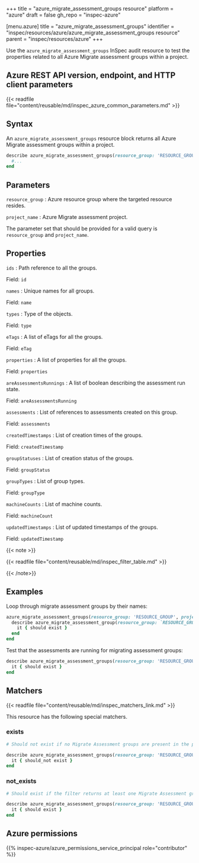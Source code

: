 +++
title = "azure_migrate_assessment_groups resource"
platform = "azure"
draft = false
gh_repo = "inspec-azure"

[menu.azure]
title = "azure_migrate_assessment_groups"
identifier = "inspec/resources/azure/azure_migrate_assessment_groups resource"
parent = "inspec/resources/azure"
+++

Use the `azure_migrate_assessment_groups` InSpec audit resource to test the properties related to all Azure Migrate assessment groups within a project.

## Azure REST API version, endpoint, and HTTP client parameters

{{< readfile file="content/reusable/md/inspec_azure_common_parameters.md" >}}

## Syntax

An `azure_migrate_assessment_groups` resource block returns all Azure Migrate assessment groups within a project.

```ruby
describe azure_migrate_assessment_groups(resource_group: 'RESOURCE_GROUP', project_name: 'PROJECT_NAME') do
  #...
end
```

## Parameters

`resource_group`
: Azure resource group where the targeted resource resides.

`project_name`
: Azure Migrate assessment project.

The parameter set that should be provided for a valid query is `resource_group` and `project_name`.

## Properties

`ids`
: Path reference to all the groups.

  Field: `id`

`names`
: Unique names for all groups.

  Field: `name`

`types`
: Type of the objects.

  Field: `type`

`eTags`
: A list of eTags for all the groups.

  Field: `eTag`

`properties`
: A list of properties for all the groups.

  Field: `properties`

`areAssessmentsRunnings`
: A list of boolean describing the assessment run state.

  Field: `areAssessmentsRunning`

`assessments`
: List of references to assessments created on this group.

  Field: `assessments`

`createdTimestamps`
: List of creation times of the groups.

  Field: `createdTimestamp`

`groupStatuses`
: List of creation status of the groups.

  Field: `groupStatus`

`groupTypes`
: List of group types.

  Field: `groupType`

`machineCounts`
: List of machine counts.

  Field: `machineCount`

`updatedTimestamps`
: List of updated timestamps of the groups.

  Field: `updatedTimestamp`

{{< note >}}

{{< readfile file="content/reusable/md/inspec_filter_table.md" >}}

{{< /note>}}

## Examples

Loop through migrate assessment groups by their names:

```ruby
azure_migrate_assessment_groups(resource_group: 'RESOURCE_GROUP', project_name: 'PROJECT_NAME').names.each do |name|
  describe azure_migrate_assessment_group(resource_group: `RESOURCE_GROUP`, project_name: `PROJECT_NAME`, name: `NAME`) do
    it { should exist }
  end
end
```

Test that the assessments are running for migrating assessment groups:

```ruby
describe azure_migrate_assessment_groups(resource_group: 'RESOURCE_GROUP', project_name: 'PROJECT_NAME').where(areAssessmentsRunning: true) do
  it { should exist }
end
```

## Matchers

{{< readfile file="content/reusable/md/inspec_matchers_link.md" >}}

This resource has the following special matchers.

### exists

```ruby
# Should not exist if no Migrate Assessment groups are present in the project.

describe azure_migrate_assessment_groups(resource_group: 'RESOURCE_GROUP', project_name: 'PROJECT_NAME') do
  it { should_not exist }
end
```

### not_exists

```ruby
# Should exist if the filter returns at least one Migrate Assessment groups in the project.

describe azure_migrate_assessment_groups(resource_group: 'RESOURCE_GROUP', project_name: 'PROJECT_NAME') do
  it { should exist }
end
```

## Azure permissions

{{% inspec-azure/azure_permissions_service_principal role="contributor" %}}
